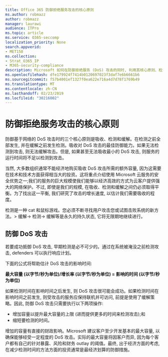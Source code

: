 ```yaml
---
title: Office 365 防御拒绝服务攻击的核心原则
ms.author: robmazz
author: robmazz
manager: laurawi
audience: ITPro
ms.topic: article
ms.service: O365-seccomp
localization_priority: None
search.appverid:
- MET150
ms.collection:
- Strat_O365_IP
- M365-security-compliance
description: Microsoft 如何在防御拒绝服务 (DoS) 攻击的同时, 利用其核心原则、检测和缓解措施。
ms.openlocfilehash: dfe179924f7414b0120697023f3daf7e6b6661b6
ms.sourcegitcommit: f57b4001ef1327f0ea622e716a4d7d78f1769b49
ms.translationtype: MT
ms.contentlocale: zh-CN
ms.lasthandoff: 02/23/2019
ms.locfileid: "30216002"
---
```

# <a name="core-principles-of-defense-against-denial-of-service-attacks"></a>防御拒绝服务攻击的核心原则

防御基于网络的 DoS 攻击时的三个核心原则是吸收、检测和缓解。在检测之前全部发生, 并在缓解之前发生检测。吸收对 DoS 攻击的最佳防御能力。如果无法检测到攻击, 则无法缓解攻击。但是, 如果甚至无法吸收最小的 DoS 攻击, 则服务的运行时间将不足以检测到攻击。

当然, 大多数组织通常不能经济地购买吸收 DoS 攻击所需的额外容量, 因为这需要在技术和技术方面获得相当大的投资。这将重点介绍使用 Microsoft 云服务的安全优势之一;我们的服务的巨大规模使我们能够以经济高效的方式为云客户提供强大的网络保护。不过, 即使是我们的规模, 在吸收、检测和缓解之间仍必须取得平衡。为了找出这一平衡, 我们研究了攻击的增长速度, 以估计我们需要吸收的程度。

检测是一种 cat 和鼠标游戏。您必须不断寻找用户攻击您或试图击败系统的新方法。> 缓解-> 检测-> 缓解等是永久的持久状态, 它将无限期地继续进行。

## <a name="defending-against-dos-attacks"></a>防御 DoS 攻击

若要成功抵御 DoS 攻击, 早期检测是必不可少的。通过在系统被淹没之前检测攻击, defenders 可以执行响应计划。

下面的公式将帮助估计 DoS 攻击的影响时间:

   **最大容量 (以字节/秒为单位)/增长率 (以字节/秒为单位) = 影响的时间 (以字节/秒为单位)**

如果检测时间在影响时间之后发生, 则 DoS 攻击很可能会成功。如果检测时间在影响时间之前发生, 则受攻击的服务应保持联机并可访问, 前提是使用了缓解策略。因此, 防御 DoS 攻击只需要执行以下两项操作:
- 增加容量以提升最大容量的上限 (进而提供更多的时间来检测攻击);和
- 缩短要检测的时间。

增加的容量有直接的财政影响。Microsoft 建议客户至少开发基本的最大容量, 以确保能够经受一定程度的 DoS 攻击。实际的最大容量将因客户而异, 因为每个客户都有自己的针对暴露、风险和财务 outlay 的阈值。最终, 出于经济方面的考虑, 在减少检测时间的方法方面的投资通常是最经济划算的防御措施。
